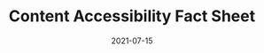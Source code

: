 ---
date: 2021-07-15
permalink: false
publisher: contentscience
tags:
  - accessibility
target_url: https://review.content-science.com/content-accessibility-fact-sheet/
title: Content Accessibility Fact Sheet
---
